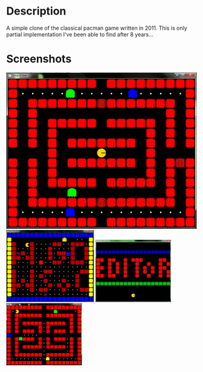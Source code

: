 # Description
A simple clone of the classical pacman game written in 2011. This is only partial implementation I've been able to find after 8 years...

# Screenshots
![Screenshot1](https://github.com/ciechowoj/WSOC-2011-Pacman/blob/master/screenshots/pacv1.jpg "Screenshot1")
![Screenshot2](https://github.com/ciechowoj/WSOC-2011-Pacman/blob/master/screenshots/Untitled.png "Screenshot2")
![Screenshot3](https://github.com/ciechowoj/WSOC-2011-Pacman/blob/master/screenshots/editor.jpg "Screenshot3")
![Screenshot4](https://github.com/ciechowoj/WSOC-2011-Pacman/blob/master/screenshots/pacman.png "Screenshot4")
